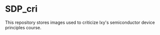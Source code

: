 # SDP_cri
This repository stores images used to criticize lxy's semiconductor device principles course.

